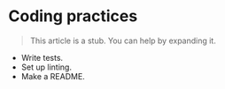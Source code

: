 <h1 class='chapter-h1'>Coding practices</h1>

<blockquote class='stub-quote'>This article is a stub. You can help by expanding it. <!-- TODO --></blockquote>

* Write tests.
* Set up linting.
* Make a README.
